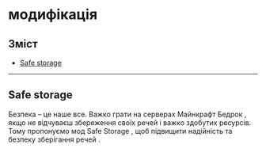 # модифікація
## Зміст
- [Safe storage](#safe-storage)
***
## Safe storage
Безпека – це наше все. Важко грати на серверах Майнкрафт Бедрок , якщо не відчуваєш збереження своїх речей і важко здобутих ресурсів. Тому пропонуємо мод Safe Storage , щоб підвищити надійність та безпеку зберігання речей .

